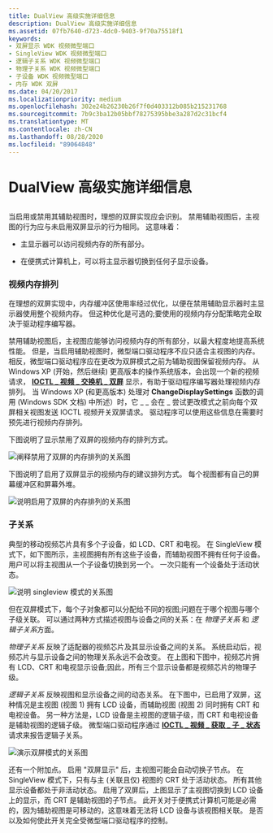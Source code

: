 ```yaml
---
title: DualView 高级实施详细信息
description: DualView 高级实施详细信息
ms.assetid: 07fb7640-d723-4dc0-9403-9f70a75518f1
keywords:
- 双屏显示 WDK 视频微型端口
- SingleView WDK 视频微型端口
- 逻辑子关系 WDK 视频微型端口
- 物理子关系 WDK 视频微型端口
- 子设备 WDK 视频微型端口
- 内存 WDK 双屏
ms.date: 04/20/2017
ms.localizationpriority: medium
ms.openlocfilehash: 302e24b26230b26f7f0d403312b085b215231768
ms.sourcegitcommit: 7b9c3ba12b05bbf78275395bbe3a287d2c31bcf4
ms.translationtype: MT
ms.contentlocale: zh-CN
ms.lasthandoff: 08/28/2020
ms.locfileid: "89064848"
---
```

# <a name="dualview-advanced-implementation-details"></a>DualView 高级实施详细信息


## <span id="ddk_dualview_advanced_implementation_details_gg"></span><span id="DDK_DUALVIEW_ADVANCED_IMPLEMENTATION_DETAILS_GG"></span>


当启用或禁用其辅助视图时，理想的双屏实现应会识别。 禁用辅助视图后，主视图的行为应与未启用双屏显示的行为相同。 这意味着：

-   主显示器可以访问视频内存的所有部分。

-   在便携式计算机上，可以将主显示器切换到任何子显示设备。

### <a name="span-idvideo_memory_arrangementspanspan-idvideo_memory_arrangementspanspan-idvideo_memory_arrangementspanvideo-memory-arrangement"></a><span id="Video_Memory_Arrangement"></span><span id="video_memory_arrangement"></span><span id="VIDEO_MEMORY_ARRANGEMENT"></span>视频内存排列

在理想的双屏实现中，内存缓冲区使用率经过优化，以便在禁用辅助显示器时主显示器使用整个视频内存。 但这种优化是可选的;要使用的视频内存分配策略完全取决于驱动程序编写器。

禁用辅助视图后，主视图应能够访问视频内存的所有部分，以最大程度地提高系统性能。 但是，当启用辅助视图时，微型端口驱动程序不应只适合主视图的内存。 相反，微型端口驱动程序应在更改为双屏模式之前为辅助视图保留视频内存。 从 Windows XP (开始，然后继续) 更高版本的操作系统版本，会出现一个新的视频请求， [**IOCTL \_ 视频 \_ 交换机 \_ 双屏**](/windows-hardware/drivers/ddi/ntddvdeo/ni-ntddvdeo-ioctl_video_switch_dualview) 显示，有助于驱动程序编写器处理视频内存排列。 当 Windows XP (和更高版本) 处理对 **ChangeDisplaySettings** 函数的调用 (Windows SDK 文档) 中所述）时，它 \_ \_ 会在 \_ 尝试更改模式之前向每个双屏相关视图发送 IOCTL 视频开关双屏请求。 驱动程序可以使用这些信息在需要时预先进行视频内存排列。

下图说明了显示禁用了双屏的视频内存的排列方式。

![阐释禁用了双屏的内存排列的关系图](images/memfig1.png)

下图说明了启用了双屏显示的视频内存的建议排列方式。 每个视图都有自己的屏幕缓冲区和屏幕外堆。

![说明启用了双屏的内存排列的关系图](images/memfig2.png)

### <a name="span-idchild_relationshipsspanspan-idchild_relationshipsspanspan-idchild_relationshipsspanchild-relationships"></a><span id="Child_Relationships"></span><span id="child_relationships"></span><span id="CHILD_RELATIONSHIPS"></span>子关系

典型的移动视频芯片具有多个子设备，如 LCD、CRT 和电视。 在 SingleView 模式下，如下图所示，主视图拥有所有这些子设备，而辅助视图不拥有任何子设备。 用户可以将主视图从一个子设备切换到另一个。 一次只能有一个设备处于活动状态。

![说明 singleview 模式的关系图](images/childfig1.png)

但在双屏模式下，每个子对象都可以分配给不同的视图;问题在于哪个视图与哪个子级关联。 可以通过两种方式描述视图与设备之间的关系：在 *物理子关系* 和 *逻辑子关系*方面。

*物理子关系* 反映了适配器的视频芯片及其显示设备之间的关系。 系统启动后，视频芯片与显示设备之间的物理关系永远不会改变。 在上图和下图中，视频芯片拥有 LCD、CRT 和电视显示设备;因此，所有三个显示设备都是视频芯片的物理子级。

*逻辑子关系* 反映视图和显示设备之间的动态关系。 在下图中，已启用了双屏，这种情况是主视图 (视图 1) 拥有 LCD 设备，而辅助视图 (视图 2) 同时拥有 CRT 和电视设备。 另一种方法是，LCD 设备是主视图的逻辑子级，而 CRT 和电视设备是辅助视图的逻辑子级。 微型端口驱动程序通过 [**IOCTL \_ 视频 \_ 获取 \_ 子 \_ 状态**](/windows-hardware/drivers/ddi/ntddvdeo/ni-ntddvdeo-ioctl_video_get_child_state) 请求来报告逻辑子关系。

![演示双屏模式的关系图](images/childfig2.png)

还有一个附加点。 启用 "双屏显示" 后，主视图可能会自动切换子节点。 在 SingleView 模式下，只有与主 (关联且仅) 视图的 CRT 处于活动状态。 所有其他显示设备都处于非活动状态。 启用了双屏后，上图显示了主视图切换到 LCD 设备上的显示，而 CRT 是辅助视图的子节点。 此开关对于便携式计算机可能是必需的，因为辅助视图是可移动的，这意味着无法将 LCD 设备与该视图相关联。 是否以及如何使此开关完全受微型端口驱动程序的控制。

 

